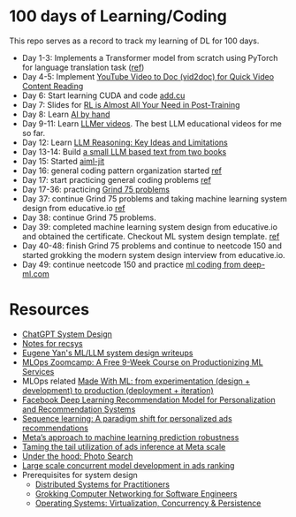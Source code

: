 # 100 days of Learning/Coding

This repo serves as a record to track my learning of DL for 100 days.

- Day 1-3: Implements a Transformer model from scratch using PyTorch for language translation task ([ref](https://github.com/trws2/transformer_with_pytorch))
- Day 4-5: Implement [YouTube Video to Doc (vid2doc) for Quick Video Content Reading](https://github.com/trws2/vid2doc)
- Day 6: Start learning CUDA and code [add.cu](https://github.com/trws2/100-days/tree/main/day06)
- Day 7: Slides for [RL is Almost All Your Need in Post-Training](https://github.com/trws2/100-days/blob/main/day07/RL%20is%20Almost%20All%20Your%20Need%20in%20Post-Training.pdf)
- Day 8: Learn [AI by hand](https://github.com/trws2/100-days/tree/main/day08)
- Day 9-11: Learn [LLMer videos](https://github.com/trws2/100-days/tree/main/day09-11). The best LLM educational videos for me so far.
- Day 12: Learn [LLM Reasoning: Key Ideas and Limitations](https://llmagents-learning.org/slides/llm-reasoning.pdf)
- Day 13-14: Build [a small LLM based text from two books](https://github.com/trws2/finance_data/tree/main)
- Day 15: Started [aiml-jit](https://github.com/trws2/aiml-jit)
- Day 16: general coding pattern organization started [ref](https://github.com/trws2/100-days/blob/main/day16/README.md)
- Day 17: start practicing general coding problems [ref](https://github.com/trws2/100-days/tree/main/day17)
- Day 17-36: practicing [Grind 75 problems](https://www.techinterviewhandbook.org/grind75/?hours=8)
- Day 37: continue Grind 75 problems and taking machine learning system design from educative.io [ref](https://github.com/trws2/100-days/tree/main/day37)
- Day 38: continue Grind 75 problems.
- Day 39: completed machine learning system design from educative.io and obtained the certificate. Checkout ML system design template. [ref](https://github.com/trws2/100-days/tree/main/day39)
- Day 40-48: finish Grind 75 problems and continue to neetcode 150 and started grokking the modern system design interview from educative.io.
- Day 49: continue neetcode 150 and practice [ml coding from deep-ml.com](https://github.com/trws2/aiml-jit/tree/main/src/MLC)


# Resources
- [ChatGPT System Design](https://algodaily.com/lessons/chatgpt-system-design)
- [Notes for recsys](https://vinija.ai/recsys/)
- [Eugene Yan's ML/LLM system design writeups](https://eugeneyan.com/start-here/)
- [MLOps Zoomcamp: A Free 9-Week Course on Productionizing ML Services](https://github.com/DataTalksClub/mlops-zoomcamp)
- MLOps related [Made With ML: from experimentation (design + development) to production (deployment + iteration)](https://madewithml.com/)
- [Facebook Deep Learning Recommendation Model for Personalization and Recommendation Systems](https://github.com/facebookresearch/dlrm)
- [Sequence learning: A paradigm shift for personalized ads recommendations](https://engineering.fb.com/2024/11/19/data-infrastructure/sequence-learning-personalized-ads-recommendations/)
- [Meta’s approach to machine learning prediction robustness](https://engineering.fb.com/2024/07/10/data-infrastructure/machine-learning-ml-prediction-robustness-meta/)
- [Taming the tail utilization of ads inference at Meta scale](https://engineering.fb.com/2024/07/10/production-engineering/tail-utilization-ads-inference-meta/)
- [Under the hood: Photo Search](https://engineering.fb.com/2017/05/22/ml-applications/under-the-hood-photo-search/)
- [Large scale concurrent model development in ads ranking](https://atscaleconference.com/videos/ai-scale-2020-mastercook-large-scale-concurrent-model-development-in-ads-ranking/)
- Prerequisites for system design
    - [Distributed Systems for Practitioners](https://www.educative.io/courses/distributed-systems-practitioners)
    - [Grokking Computer Networking for Software Engineers](https://www.educative.io/courses/grokking-computer-networking)
    - [Operating Systems: Virtualization, Concurrency & Persistence](https://www.educative.io/courses/operating-systems-virtualization-concurrency-persistence)

